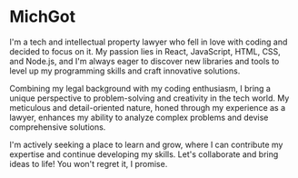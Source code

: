 # MichGot

I'm a tech and intellectual property lawyer who fell in love with coding and decided to focus on it. My passion lies in React, JavaScript, HTML, CSS, and Node.js, and I'm always eager to discover new libraries and tools to level up my programming skills and craft innovative solutions.

Combining my legal background with my coding enthusiasm, I bring a unique perspective to problem-solving and creativity in the tech world. My meticulous and detail-oriented nature, honed through my experience as a lawyer, enhances my ability to analyze complex problems and devise comprehensive solutions.

I'm actively seeking a place to learn and grow, where I can contribute my expertise and continue developing my skills. Let's collaborate and bring ideas to life! You won't regret it, I promise. 
